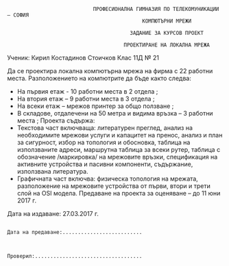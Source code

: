 

                                ПРОФЕСИОНАЛНА ГИМНАЗИЯ ПО ТЕЛЕКОМУНИКАЦИИ – СОФИЯ
                                                КОМПЮТЪРНИ МРЕЖИ

                                            ЗАДАНИЕ ЗА КУРСОВ ПРОЕКТ

                                          ПРОЕКТИРАНЕ НА ЛОКАЛНА МРЕЖА

Ученик: Кирил Костадинов Стоичков 	Клас 11Д  	№ 21

Да се проектира локална компютърна мрежа на фирма с 22 работни места.
  Разположението на компютрите да бъде както следва:
-	 На първия етаж - 10 работни места в 2 отдела ;
-	На втория етаж – 9 работни места в 3 отдела ;
-	На всеки етаж – мрежов принтер за общо ползване ; 
-	В складове, отдалечени на 50 метра и видима връзка – 3 работни места ; 
Проекта съдържа:
-	Текстова част включваща: литературен преглед, анализ на необходимите мрежови услуги и капацитет на пренос, анализ и план за сигурност, избор на топология и обосновка, таблица на използваните адреси, маршрутна таблица за всеки рутер, таблица с обозначение /маркировка/ на мрежовите връзки, спецификация на активните устройства и пасивни компоненти, съдържание, използвана литература.
-	Графичната част включва: физическа топология на мрежата, разположение на мрежовите устройства от първи, втори и трети слой на OSI модела.
Предаване на проекта за оценяване – до 11 юни 2017 г.

Дата на издаване: 27.03.2017 г.                                                       
                                                                                      
                                                                                      Дата на предаване:..........................


                                                                                      Проверил:...................................
